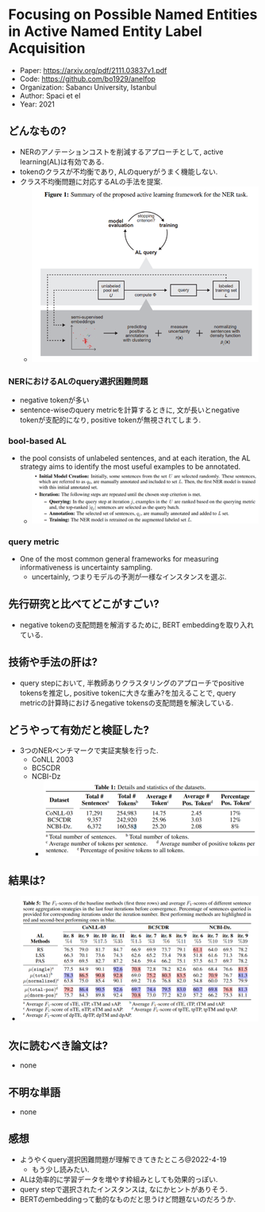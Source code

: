 # Focusing on Possible Named Entities in Active Named Entity Label Acquisition
- Paper: https://arxiv.org/pdf/2111.03837v1.pdf
- Code: https://github.com/bo1929/anelfop
- Organization: Sabancı University, Istanbul
- Author: Spaci et el
- Year: 2021

## どんなもの?
- NERのアノテーションコストを削減するアプローチとして, active learning(AL)は有効である.
- tokenのクラスが不均衡であり, ALのqueryがうまく機能しない.
- クラス不均衡問題に対応するALの手法を提案. 
  - ![](img/figure1.png)

### NERにおけるALのquery選択困難問題
- negative tokenが多い
- sentence-wiseのquery metricを計算するときに, 文が長いとnegative tokenが支配的になり, positive tokenが無視されてしまう.

### bool-based AL
- the pool consists of unlabeled sentences, and at each iteration, the AL strategy aims to identify the most useful examples to be annotated.
  - ![](img/figure4.png)

### query metric
- One of the most common general frameworks for measuring informativeness is uncertainty sampling.
  - uncertainly, つまりモデルの予測が一様なインスタンスを選ぶ.

## 先行研究と比べてどこがすごい?
- negative tokenの支配問題を解消するために, BERT embeddingを取り入れている.

## 技術や手法の肝は?
- query stepにおいて, 半教師ありクラスタリングのアプローチでpositive tokensを推定し, positive tokenに大きな重み?を加えることで, query metricの計算時におけるnegative tokensの支配問題を解決している.

## どうやって有効だと検証した?
- 3つのNERベンチマークで実証実験を行った.
  - CoNLL 2003
  - BC5CDR
  - NCBI-Dz
    - ![](img/figure3.png)

## 結果は?
- ![](img/figure2.png)

## 次に読むべき論文は?
- none

## 不明な単語
- none

## 感想
- ようやくquery選択困難問題が理解できてきたところ@2022-4-19
  - もう少し読みたい.
- ALは効率的に学習データを増やす枠組みとしても効果的っぽい.
- query stepで選択されたインスタンスは, なにかヒントがありそう.
- BERTのembeddingって動的なものだと思うけど問題ないのだろうか.
